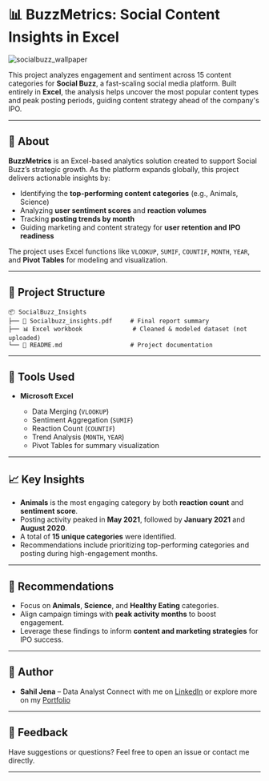 # 📊 BuzzMetrics: Social Content Insights in Excel
![socialbuzz_wallpaper](socialbuzz_wallpaper.jpg)

This project analyzes engagement and sentiment across 15 content categories for **Social Buzz**, a fast-scaling social media platform. Built entirely in **Excel**, the analysis helps uncover the most popular content types and peak posting periods, guiding content strategy ahead of the company's IPO.

---

## 📌 About

**BuzzMetrics** is an Excel-based analytics solution created to support Social Buzz’s strategic growth. As the platform expands globally, this project delivers actionable insights by:

- Identifying the **top-performing content categories** (e.g., Animals, Science)
- Analyzing **user sentiment scores** and **reaction volumes**
- Tracking **posting trends by month**
- Guiding marketing and content strategy for **user retention and IPO readiness**

The project uses Excel functions like `VLOOKUP`, `SUMIF`, `COUNTIF`, `MONTH`, `YEAR`, and **Pivot Tables** for modeling and visualization.

---

## 📁 Project Structure

```plaintext
📦 SocialBuzz_Insights
├── 📄 Socialbuzz_insights.pdf     # Final report summary
├── 📊 Excel workbook              # Cleaned & modeled dataset (not uploaded)
└── 📘 README.md                   # Project documentation
````

---

## 🧪 Tools Used

* **Microsoft Excel**

  * Data Merging (`VLOOKUP`)
  * Sentiment Aggregation (`SUMIF`)
  * Reaction Count (`COUNTIF`)
  * Trend Analysis (`MONTH`, `YEAR`)
  * Pivot Tables for summary visualization

---

## 📈 Key Insights

* **Animals** is the most engaging category by both **reaction count** and **sentiment score**.
* Posting activity peaked in **May 2021**, followed by **January 2021** and **August 2020**.
* A total of **15 unique categories** were identified.
* Recommendations include prioritizing top-performing categories and posting during high-engagement months.

---

## 🧠 Recommendations

* Focus on **Animals**, **Science**, and **Healthy Eating** categories.
* Align campaign timings with **peak activity months** to boost engagement.
* Leverage these findings to inform **content and marketing strategies** for IPO success.

---

## 👤 Author

* **Sahil Jena** – Data Analyst
  Connect with me on [LinkedIn](https://www.linkedin.com) or explore more on my [Portfolio](#)

---

## 📮 Feedback

Have suggestions or questions? Feel free to open an issue or contact me directly.

---

